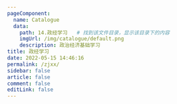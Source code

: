 ```yaml
---
pageComponent: 
  name: Catalogue
  data: 
    path: 14.政经学习   # 找到该文件目录，显示该目录下的内容
    imgUrl: /img/catalogue/default.png
    description: 政治经济基础学习
title: 政经学习
date: 2022-05-15 14:46:16
permalink: /zjxx/
sidebar: false
article: false
comment: false
editLink: false
---
```


